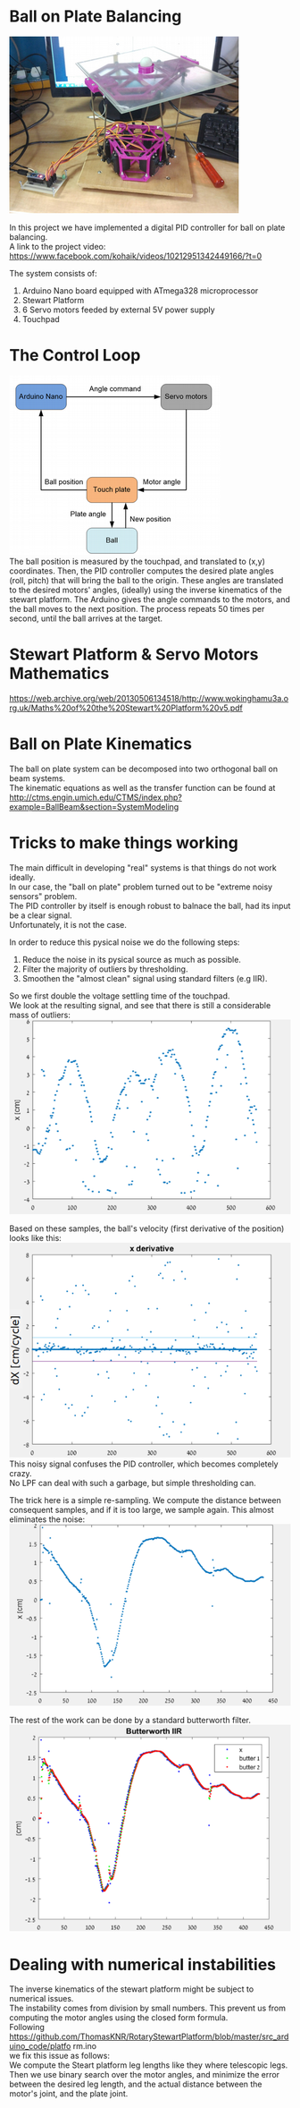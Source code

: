 # Ball on Plate Balancing
![Alt text](images/the-system.png)  

In this project we have implemented a digital PID controller for ball on plate balancing.  
A link to the project video:  
https://www.facebook.com/kohaik/videos/10212951342449166/?t=0


The system consists of:  
1. Arduino Nano board equipped with ATmega328 microprocessor  
2. Stewart Platform  
3. 6 Servo motors feeded by external 5V power supply
4. Touchpad  


# The Control Loop
![Alt text](images/close-loop-control.png)    
The ball position is measured by the touchpad, and translated to (x,y) coordinates.
Then, the PID controller computes the desired plate angles (roll, pitch) 
that will bring the ball to the origin.
These angles are translated to the desired motors' angles, (ideally) using the inverse kinematics 
of the stewart platform. 
The Arduino gives the angle commands to the motors, and the ball moves to the next position. 
The process repeats 50 times per second, until the ball arrives at the target. 

# Stewart Platform & Servo Motors Mathematics  
https://web.archive.org/web/20130506134518/http://www.wokinghamu3a.org.uk/Maths%20of%20the%20Stewart%20Platform%20v5.pdf

# Ball on Plate Kinematics  
The ball on plate system can be decomposed into two orthogonal ball on beam systems.  
The kinematic equations as well as the transfer function can be found at  
http://ctms.engin.umich.edu/CTMS/index.php?example=BallBeam&section=SystemModeling  


# Tricks to make things working  
The main difficult in developing "real" systems is that things do not work ideally.   
In our case, the "ball on plate" problem turned out to be "extreme noisy sensors" problem.   
The PID controller by itself is enough robust to balnace the ball, had its input be a clear signal.   
Unfortunately, it is not the case.  

In order to reduce this pysical noise we do the following steps:  
1. Reduce the noise in its pysical source as much as possible.   
2. Filter the majority of outliers by thresholding.  
3. Smoothen the "almost clean" signal using standard filters (e.g IIR).    

So we first double the voltage settling time of the touchpad.  
We look at the resulting signal, and see that there is still a considerable mass of outliers:  
![Alt text](images/noisy-measurment.png?raw=true "A Noisy Position Signal vs. Time")  

Based on these samples, the ball's velocity (first derivative of the position) looks like this:  
![Alt text](images/x-derivative.png?raw=true,center=true "A Noisy Position Signal vs. Time")  
This noisy signal confuses the PID controller, which becomes completely crazy.  
No LPF can deal with such a garbage, but simple thresholding can.  

The trick here is a simple re-sampling. We compute the distance between consequent samples, and if it is too large, we sample again. This almost eliminates the noise:  
![Alt text](images/after-resampling.png?raw=true,center=true "A Noisy Position Signal vs. Time")  

The rest of the work can be done by a standard butterworth filter.    
![Alt text](images/after-butterworth.png?raw=true,center=true "A Noisy Position Signal vs. Time")  

# Dealing with numerical instabilities
The inverse kinematics of the stewart platform might be subject to numerical issues.  
The instability comes from division by small numbers. This prevent us from computing the motor angles using the closed form formula.   
Following https://github.com/ThomasKNR/RotaryStewartPlatform/blob/master/src_arduino_code/platfo
rm.ino  
we fix this issue as follows:  
We compute the Steart platform leg lengths like they where telescopic legs.  
Then we use binary search over the motor angles, and minimize the error between the desired leg length, and the actual distance between the motor's joint, and the plate joint.  






